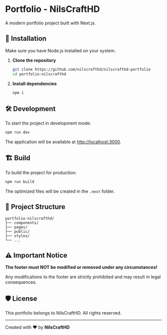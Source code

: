 # Portfolio - NilsCraftHD

A modern portfolio project built with Next.js.

## 🚀 Installation

Make sure you have Node.js installed on your system.

1. **Clone the repository**
   ```bash
   git clone https://github.com/nilscrafthd/nilscrafthd-portfolio
   cd portfolio-nilscrafthd
   ```

2. **Install dependencies**
   ```bash
   npm i
   ```

## 🛠️ Development

To start the project in development mode:

```bash
npm run dev
```

The application will be available at [http://localhost:3000](http://localhost:3000).

## 🏗️ Build

To build the project for production:

```bash
npm run build
```

The optimized files will be created in the `.next` folder.

## 📁 Project Structure

```
portfolio-nilscrafthd/
├── components/
├── pages/
├── public/
├── styles/
└── ...
```

## ⚠️ Important Notice

**The footer must NOT be modified or removed under any circumstances!**

Any modifications to the footer are strictly prohibited and may result in legal consequences.

## 🛡️ License

This portfolio belongs to NilsCraftHD. All rights reserved.

---

Created with ❤️ by **NilsCraftHD**
